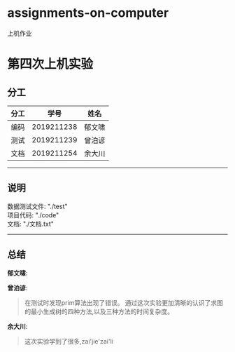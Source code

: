 # assignments-on-computer
上机作业
# 第四次上机实验

## 分工

| 分工 |    学号    |  姓名  |
| :--: | :--------: | :----: |
| 编码 | 2019211238 | 郁文啸 |
| 测试 | 2019211239 | 曾泊谚 |
| 文档 | 2019211254 | 余大川 |

<hr>

## 说明

数据测试文件: "./test"<br>
项目代码: "./code"<br>
文档: "./文档.txt"<br>

<hr>

## 总结

**郁文啸**:

>

**曾泊谚**:

> 在测试时发现prim算法出现了错误。
  通过这次实验更加清晰的认识了求图的最小生成树的四种方法,以及三种方法的时间复杂度。

**余大川**:

> 这次实验学到了很多,zai'jie'zai'li
